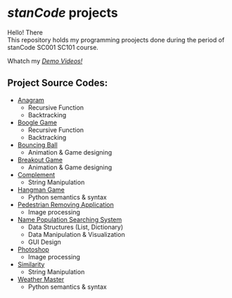 # *stanCode* projects
Hello! There\
This repository holds my programming proojects done during the period of stanCode SC001 SC101 course.

Whatch my *[Demo Videos!](https://drive.google.com/drive/folders/1geCz_Rj74xt9skwzANOeLDiDPI7c-P9G?usp=sharing)*

## Project Source Codes:
* [Anagram](https://drive.google.com/file/d/1yJIo-IJgGv4lBiOmcbsVWQE-86PWIW0T/view?usp=sharing)
  * Recursive Function
  * Backtracking
* [Boogle Game]()
  * Recursive Function
  * Backtracking
* [Bouncing Ball]()
  * Animation & Game designing
* [Breakout Game]()
  * Animation & Game designing
* [Complement]() 
  * String Manipulation
* [Hangman Game]()
  * Python semantics & syntax
* [Pedestrian Removing Application]()
  * Image processing
* [Name Population Searching System]()
  * Data Structures (List, Dictionary)
  * Data Manipulation & Visualization
  * GUI Design
* [Photoshop]()
  * Image processing
* [Similarity]()
  * String Manipulation
* [Weather Master]()
  * Python semantics & syntax
